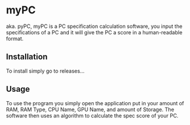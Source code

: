 # myPC
aka. pyPC, myPC is a PC specification calculation software, you input the specifications of a PC and it will give the PC a score in a human-readable format.

## Installation
To install simply go to releases...

## Usage
To use the program you simply open the application put in your amount of RAM, RAM Type, CPU Name, GPU Name, and amount of Storage.
The software then uses an algorithm to calculate the spec score of your PC.
